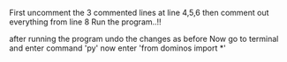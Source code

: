 First uncomment the 3 commented lines at line 4,5,6
then comment out everything from line 8
Run the program..!!

after running the program undo the changes as before
Now go to terminal and enter command 'py'
now enter 'from dominos import *'
